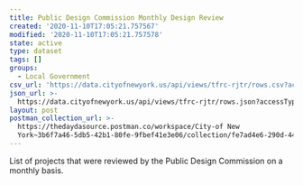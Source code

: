 ```yaml
---
title: Public Design Commission Monthly Design Review
created: '2020-11-10T17:05:21.757567'
modified: '2020-11-10T17:05:21.757578'
state: active
type: dataset
tags: []
groups:
  - Local Government
csv_url: 'https://data.cityofnewyork.us/api/views/tfrc-rjtr/rows.csv?accessType=DOWNLOAD'
json_url: >-
  https://data.cityofnewyork.us/api/views/tfrc-rjtr/rows.json?accessType=DOWNLOAD
layout: post
postman_collection_url: >-
  https://thedaydasource.postman.co/workspace/City-of New
  York~3b6f7a46-5db5-42b1-80fe-9fbef41e3e06/collection/fe7ad4e6-290d-4410-b5f5-6a8a5949ea8d
---
```

List of projects that were reviewed by the Public Design Commission on a monthly basis.
